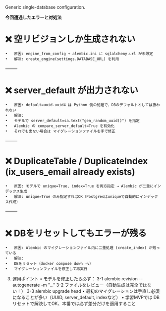 Generic single-database configuration.


**今回遭遇したエラーと対処法**

# ❌ 空リビジョンしか生成されない
	•	原因: engine_from_config + alembic.ini に sqlalchemy.url が未設定
	•	解決: create_engine(settings.DATABASE_URL) を利用

⸻

# ❌ server_default が出力されない
	•	原因: default=uuid.uuid4 は Python 側の処理で、DBのデフォルトとしては扱われない
	•	解決:
	•	モデルで server_default=sa.text("gen_random_uuid()") を指定
	•	Alembic の compare_server_default=True を有効化
	•	それでも出ない場合は マイグレーションファイルを手で修正

⸻

# ❌ DuplicateTable / DuplicateIndex (ix_users_email already exists)
	•	原因: モデルで unique=True, index=True を両方指定 → Alembic が二重にインデックス生成
	•	解決: unique=True のみ指定すればOK（Postgresはuniqueで自動的にインデックス作成）

⸻

# ❌ DBをリセットしてもエラーが残る
	•	原因: Alembic のマイグレーションファイル内に二重処理 (create_index) が残っている
	•	解決:
	•	DBをリセット（docker compose down -v）
	•	マイグレーションファイルを修正して再実行


3. 運用ポイント
	•	モデルを修正したら必ず：
        3-1	alembic revision --autogenerate -m "..."
        3-2	ファイルをレビュー（自動生成は完全ではない！）
        3-3	alembic upgrade head
	•	最初のマイグレーションは手直し必須になることが多い（UUID, server_default, indexなど）
	•	学習MVPでは DBリセットで解決してOK、本番では必ず差分だけを適用すること